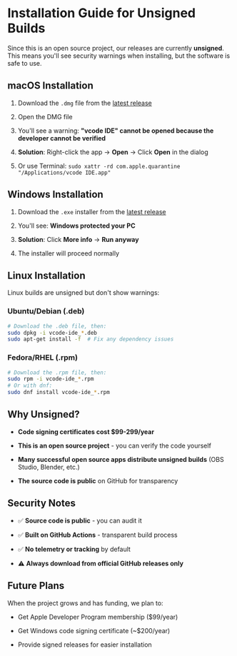 # Installation Guide for Unsigned Builds

Since this is an open source project, our releases are currently **unsigned**. This means you'll see security warnings when installing, but the software is safe to use.

## macOS Installation

1.  Download the `.dmg` file from the [latest release](https://github.com/vibe-stack/vcode/releases/latest)
    
2.  Open the DMG file
    
3.  You'll see a warning: **"vcode IDE" cannot be opened because the developer cannot be verified**
    
4.  **Solution**: Right-click the app → **Open** → Click **Open** in the dialog
    
5.  Or use Terminal: `sudo xattr -rd com.apple.quarantine "/Applications/vcode IDE.app"`
    

## Windows Installation

1.  Download the `.exe` installer from the [latest release](https://github.com/vibe-stack/vcode/releases/latest)
    
2.  You'll see: **Windows protected your PC**
    
3.  **Solution**: Click **More info** → **Run anyway**
    
4.  The installer will proceed normally
    

## Linux Installation

Linux builds are unsigned but don't show warnings:

### Ubuntu/Debian (.deb)

```bash
# Download the .deb file, then:
sudo dpkg -i vcode-ide_*.deb
sudo apt-get install -f  # Fix any dependency issues
```

### Fedora/RHEL (.rpm)

```bash
# Download the .rpm file, then:
sudo rpm -i vcode-ide_*.rpm
# Or with dnf:
sudo dnf install vcode-ide_*.rpm
```

## Why Unsigned?

*   **Code signing certificates cost $99-299/year**
    
*   **This is an open source project** - you can verify the code yourself
    
*   **Many successful open source apps distribute unsigned builds** (OBS Studio, Blender, etc.)
    
*   **The source code is public** on GitHub for transparency
    

## Security Notes

*   ✅ **Source code is public** - you can audit it
    
*   ✅ **Built on GitHub Actions** - transparent build process
    
*   ✅ **No telemetry or tracking** by default
    
*   ⚠️ **Always download from official GitHub releases only**
    

## Future Plans

When the project grows and has funding, we plan to:

*   Get Apple Developer Program membership ($99/year)
    
*   Get Windows code signing certificate (~$200/year)
    
*   Provide signed releases for easier installation